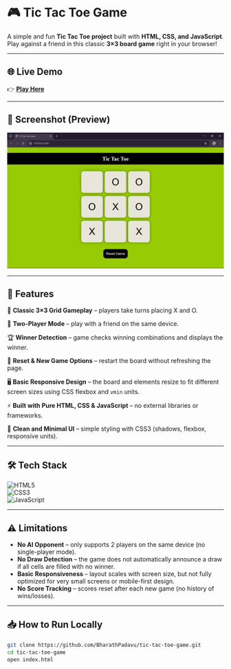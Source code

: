 # 🎮 Tic Tac Toe Game  

A simple and fun **Tic Tac Toe project** built with **HTML, CSS, and JavaScript**.  
Play against a friend in this classic **3×3 board game** right in your browser!  

---

## 🌐 Live Demo  
👉 [**Play Here**](https://BharathPadavu.github.io/tic-tac-toe-game)  

---

## 📸 Screenshot (Preview)
![Tic Tac Toe Game](screenshot.png "Tic Tac Toe game screenshot with 3x3 board")

---

## 🚀 Features  

🎲 **Classic 3×3 Grid Gameplay** – players take turns placing X and O.  

👥 **Two-Player Mode** – play with a friend on the same device.  

🏆 **Winner Detection** – game checks winning combinations and displays the winner.  

🔄 **Reset & New Game Options** – restart the board without refreshing the page.  

🖥️ **Basic Responsive Design** – the board and elements resize to fit different screen sizes using CSS flexbox and `vmin` units.  

⚡ **Built with Pure HTML, CSS & JavaScript** – no external libraries or frameworks.  

🎨 **Clean and Minimal UI** – simple styling with CSS3 (shadows, flexbox, responsive units).

---

## 🛠️ Tech Stack  
![HTML5](https://img.shields.io/badge/HTML5-E34F26?style=for-the-badge&logo=html5&logoColor=white)  
![CSS3](https://img.shields.io/badge/CSS3-1572B6?style=for-the-badge&logo=css3&logoColor=white)  
![JavaScript](https://img.shields.io/badge/JavaScript-F7DF1E?style=for-the-badge&logo=javascript&logoColor=black)  

---

## ⚠️ Limitations  

- **No AI Opponent** – only supports 2 players on the same device (no single-player mode).  
- **No Draw Detection** – the game does not automatically announce a draw if all cells are filled with no winner.  
- **Basic Responsiveness** – layout scales with screen size, but not fully optimized for very small screens or mobile-first design.  
- **No Score Tracking** – scores reset after each new game (no history of wins/losses).

---

## 📥 How to Run Locally
```bash
git clone https://github.com/BharathPadavu/tic-tac-toe-game.git
cd tic-tac-toe-game
open index.html
